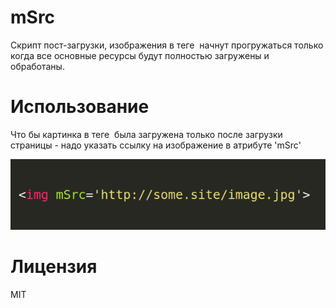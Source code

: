 # mSrc
Скрипт пост-загрузки, изображения в теге <img> начнут прогружаться только когда все основные ресурсы будут полностью загружены и обработаны.

# Использование
Что бы картинка в теге <img> была загружена только после загрузки страницы - надо указать ссылку на изображение в атрибуте 'mSrc'

<img src="/docs/example1.png" width="632px">


# Лицензия
MIT
